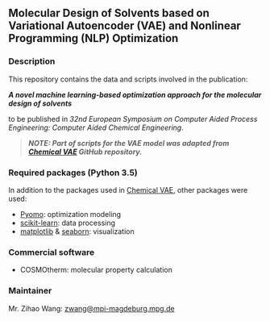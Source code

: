 ## Molecular Design of Solvents based on Variational Autoencoder (VAE) and Nonlinear Programming (NLP) Optimization

### Description

This repository contains the data and scripts involved in the publication:

***A novel machine learning-based optimization approach for the molecular design of solvents***

to be published in *32nd European Symposium on Computer Aided Process Engineering: Computer Aided Chemical Engineering*.



> ***NOTE: Part of scripts for the VAE model was adapted from [Chemical VAE](https://github.com/aspuru-guzik-group/chemical_vae) GitHub repository.***

### Required packages (Python 3.5)
In addition to the packages used in [Chemical VAE](https://github.com/aspuru-guzik-group/chemical_vae), other packages were used:
* [Pyomo](http://www.pyomo.org/): optimization modeling
* [scikit-learn](https://scikit-learn.org/stable/): data processing
* [matplotlib](https://matplotlib.org/) & [seaborn](https://seaborn.pydata.org/): visualization

### Commercial software
* COSMOtherm: molecular property calculation

### Maintainer
Mr. Zihao Wang: zwang@mpi-magdeburg.mpg.de
